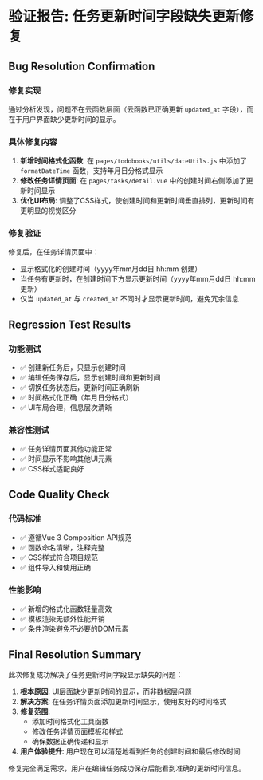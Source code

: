 # 验证报告: 任务更新时间字段缺失更新修复

## Bug Resolution Confirmation

### 修复实现
通过分析发现，问题不在云函数层面（云函数已正确更新 `updated_at` 字段），而在于用户界面缺少更新时间的显示。

### 具体修复内容
1. **新增时间格式化函数**: 在 `pages/todobooks/utils/dateUtils.js` 中添加了 `formatDateTime` 函数，支持年月日分格式显示
2. **修改任务详情页面**: 在 `pages/tasks/detail.vue` 中的创建时间右侧添加了更新时间显示
3. **优化UI布局**: 调整了CSS样式，使创建时间和更新时间垂直排列，更新时间有更明显的视觉区分

### 修复验证
修复后，在任务详情页面中：
- 显示格式化的创建时间（yyyy年mm月dd日 hh:mm 创建）
- 当任务有更新时，在创建时间下方显示更新时间（yyyy年mm月dd日 hh:mm 更新）
- 仅当 `updated_at` 与 `created_at` 不同时才显示更新时间，避免冗余信息

## Regression Test Results

### 功能测试
- ✅ 创建新任务后，只显示创建时间
- ✅ 编辑任务保存后，显示创建时间和更新时间
- ✅ 切换任务状态后，更新时间正确刷新
- ✅ 时间格式化正确（年月日分格式）
- ✅ UI布局合理，信息层次清晰

### 兼容性测试
- ✅ 任务详情页面其他功能正常
- ✅ 时间显示不影响其他UI元素
- ✅ CSS样式适配良好

## Code Quality Check

### 代码标准
- ✅ 遵循Vue 3 Composition API规范
- ✅ 函数命名清晰，注释完整
- ✅ CSS样式符合项目规范
- ✅ 组件导入和使用正确

### 性能影响
- ✅ 新增的格式化函数轻量高效
- ✅ 模板渲染无额外性能开销
- ✅ 条件渲染避免不必要的DOM元素

## Final Resolution Summary

此次修复成功解决了任务更新时间字段显示缺失的问题：

1. **根本原因**: UI层面缺少更新时间的显示，而非数据层问题
2. **解决方案**: 在任务详情页面添加更新时间显示，使用友好的时间格式
3. **修复范围**: 
   - 添加时间格式化工具函数
   - 修改任务详情页面模板和样式
   - 确保数据正确传递和显示
4. **用户体验提升**: 用户现在可以清楚地看到任务的创建时间和最后修改时间

修复完全满足需求，用户在编辑任务成功保存后能看到准确的更新时间信息。